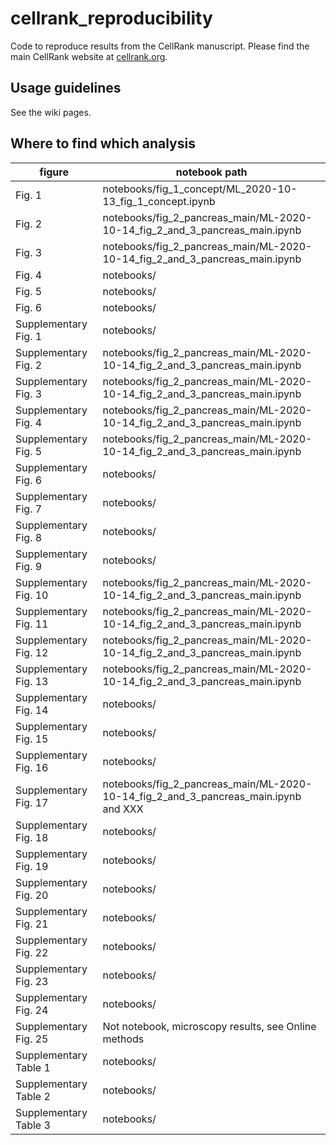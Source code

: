 # cellrank_reproducibility
Code to reproduce results from the CellRank manuscript. Please find the main CellRank website at [cellrank.org](https://cellrank.org).

## Usage guidelines
See the wiki pages.

## Where to find which analysis
figure       | notebook path     
---------------| ---------------
| Fig. 1 | notebooks/fig_1_concept/ML_2020-10-13_fig_1_concept.ipynb|
| Fig. 2 | notebooks/fig_2_pancreas_main/ML-2020-10-14_fig_2_and_3_pancreas_main.ipynb|
| Fig. 3 | notebooks/fig_2_pancreas_main/ML-2020-10-14_fig_2_and_3_pancreas_main.ipynb|
| Fig. 4 | notebooks/ |
| Fig. 5 | notebooks/ |  
| Fig. 6 | notebooks/ |
| Supplementary Fig. 1 | notebooks/ |
| Supplementary Fig. 2 | notebooks/fig_2_pancreas_main/ML-2020-10-14_fig_2_and_3_pancreas_main.ipynb |
| Supplementary Fig. 3 | notebooks/fig_2_pancreas_main/ML-2020-10-14_fig_2_and_3_pancreas_main.ipynb |
| Supplementary Fig. 4 | notebooks/fig_2_pancreas_main/ML-2020-10-14_fig_2_and_3_pancreas_main.ipynb |
| Supplementary Fig. 5 | notebooks/fig_2_pancreas_main/ML-2020-10-14_fig_2_and_3_pancreas_main.ipynb |
| Supplementary Fig. 6 | notebooks/ |
| Supplementary Fig. 7 | notebooks/ |
| Supplementary Fig. 8 | notebooks/ |
| Supplementary Fig. 9 | notebooks/ |
| Supplementary Fig. 10 | notebooks/fig_2_pancreas_main/ML-2020-10-14_fig_2_and_3_pancreas_main.ipynb |
| Supplementary Fig. 11 | notebooks/fig_2_pancreas_main/ML-2020-10-14_fig_2_and_3_pancreas_main.ipynb |
| Supplementary Fig. 12 | notebooks/fig_2_pancreas_main/ML-2020-10-14_fig_2_and_3_pancreas_main.ipynb |
| Supplementary Fig. 13 | notebooks/fig_2_pancreas_main/ML-2020-10-14_fig_2_and_3_pancreas_main.ipynb |
| Supplementary Fig. 14 | notebooks/ |
| Supplementary Fig. 15 | notebooks/ |
| Supplementary Fig. 16 | notebooks/ |
| Supplementary Fig. 17 | notebooks/fig_2_pancreas_main/ML-2020-10-14_fig_2_and_3_pancreas_main.ipynb and XXX |
| Supplementary Fig. 18 | notebooks/ |
| Supplementary Fig. 19 | notebooks/ |
| Supplementary Fig. 20 | notebooks/ |
| Supplementary Fig. 21 | notebooks/ |
| Supplementary Fig. 22 | notebooks/ |
| Supplementary Fig. 23 | notebooks/ |
| Supplementary Fig. 24 | notebooks/ |
| Supplementary Fig. 25 | Not notebook, microscopy results, see Online methods |
| Supplementary Table 1 | notebooks/ |
| Supplementary Table 2 | notebooks/ |
| Supplementary Table 3 | notebooks/ |
